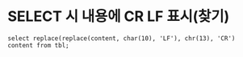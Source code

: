 # SELECT 시 내용에 CR LF 표시(찾기)
```
select replace(replace(content, char(10), 'LF'), chr(13), 'CR') content from tbl;
```
